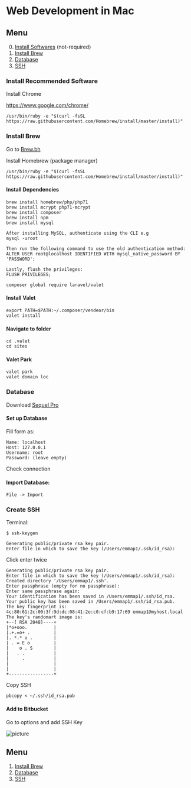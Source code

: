 # Web Development in Mac #

## Menu
0. [Install Softwares](#software) (not-required)
1. [Install Brew](#brew)
2. [Database](#db)
3. [SSH](#ssh)

### <a name="software"></a>Install Recommended Software

Install Chrome

<a href="https://www.google.com/chrome/" target="_blank">https://www.google.com/chrome/</a>

    /usr/bin/ruby -e "$(curl -fsSL https://raw.githubusercontent.com/Homebrew/install/master/install)"

### <a name="brew"></a>Install Brew

Go to [Brew.bh](https://brew.sh/)

Install Homebrew (package manager)

    /usr/bin/ruby -e "$(curl -fsSL https://raw.githubusercontent.com/Homebrew/install/master/install)"

#### Install Dependencies ####
    brew install homebrew/php/php71
    brew install mcrypt php71-mcrypt
    brew install composer
    brew install npm
    brew install mysql
    
    After installing MySQL, authenticate using the CLI e.g
    mysql -uroot

    Then run the following command to use the old authentication method:
    ALTER USER root@localhost IDENTIFIED WITH mysql_native_password BY 'PASSWORD';

    Lastly, flush the privileges:
    FLUSH PRIVILEGES;
    
    composer global require laravel/valet

#### Install Valet ####
    export PATH=$PATH:~/.composer/vendeor/bin
    valet install


#### Navigate to folder ####
    cd .valet
    cd sites


#### Valet Park ####
    valet park
    valet domain loc


### <a name="db"></a>Database

Download [Sequel Pro](https://www.sequelpro.com/)

#### Set up Database

Fill form as:

    Name: localhost
    Host: 127.0.0.1
    Username: root
    Password: (leave empty)

Check connection

#### Import Database:

    File -> Import



### <a name="ssh"></a>Create SSH

Terminal:

`$ ssh-keygen`

    Generating public/private rsa key pair.
    Enter file in which to save the key (/Users/emmap1/.ssh/id_rsa):

Click enter twice

    Generating public/private rsa key pair.
    Enter file in which to save the key (/Users/emmap1/.ssh/id_rsa):
    Created directory '/Users/emmap1/.ssh'.
    Enter passphrase (empty for no passphrase):
    Enter same passphrase again:
    Your identification has been saved in /Users/emmap1/.ssh/id_rsa.
    Your public key has been saved in /Users/emmap1/.ssh/id_rsa.pub.
    The key fingerprint is:
    4c:80:61:2c:00:3f:9d:dc:08:41:2e:c0:cf:b9:17:69 emmap1@myhost.local 
    The key's randomart image is:
    +--[ RSA 2048]----+
    |*o+ooo.          |
    |.+.=o+ .         |
    |. *.* o .        |
    | . = E o         |
    |    o . S        |
    |   . .           |
    |     .           |
    |                 |
    |                 |
    +-----------------+

Copy SSH

`pbcopy < ~/.ssh/id_rsa.pub`

#### Add to Bitbucket

Go to options and add SSH Key

![picture](https://confluence.atlassian.com/bitbucket/files/304578655/755335794/2/1502737357377/add_ssh_key.png)


## Menu
1. [Install Brew](#brew)
2. [Database](#db)
3. [SSH](#ssh)
